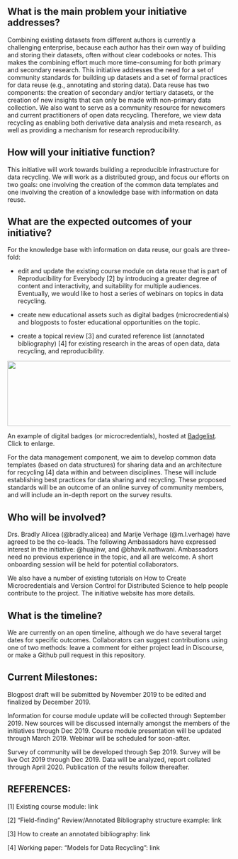 ## What is the main problem your initiative addresses?
Combining existing datasets from different authors is currently a challenging enterprise, because each author has their own way of building and storing their datasets, often without clear codebooks or notes. This makes the combining effort much more time-consuming for both primary and secondary research. This initiative addresses the need for a set of community standards for building up datasets and a set of formal practices for data reuse (e.g., annotating and storing data). Data reuse has two components: the creation of secondary and/or tertiary datasets, or the creation of new insights that can only be made with non-primary data collection.
We also want to serve as a community resource for newcomers and current practitioners of open data recycling. Therefore, we view data recycling as enabling both derivative data analysis  and meta research, as well as providing a mechanism for research reproducibility. 

## How will your initiative function?
This initiative will work towards building a reproducible infrastructure for data recycling. We will work as a distributed group, and focus our efforts on two goals: one involving the creation of the common data templates and one involving the creation of a knowledge base with information on data reuse. 
 
## What are the expected outcomes of your initiative?

For the knowledge base with information on data reuse, our goals are three-fold:
 
* edit and update the existing course module on data reuse that is part of Reproducibility for Everybody [2] by introducing a greater degree of content and interactivity, and suitability for multiple audiences. Eventually, we would like to host a series of  webinars on topics in data recycling. 
 
* create new educational assets such as digital badges (microcredentials) and blogposts to foster educational opportunities on the topic.

* create a topical review [3] and curated reference list (annotated bibliography) [4] for existing research in the areas of open data, data recycling, and reproducibility.

<p align="center">
  <img width="566" height="147" src="https://user-images.githubusercontent.com/38323286/58852056-923a8c80-865a-11e9-8b06-0a923589fdc7.png"><BR>
</p>
  
An example of digital badges (or microcredentials), hosted at [Badgelist](https://www.badgelist.com/). Click to enlarge.
 
For the data management component, we aim to develop common data templates (based on data structures) for sharing data and an architecture for recycling [4] data within and between disciplines. These will include establishing best practices for data sharing and recycling. These proposed standards will be an outcome of an online survey of community members, and will include an in-depth report on the survey results.

## Who will be involved?
Drs. Bradly Alicea (@bradly.alicea) and Marije Verhage (@m.l.verhage) have agreed to be the co-leads. The following Ambassadors have expressed interest in the initiative: @huajinw, and @bhavik.nathwani. Ambassadors need no previous experience in the topic, and all are welcome. A short onboarding session will be held for potential collaborators.
 
We also have a number of existing tutorials on How to Create Microcredentials and Version Control for Distributed Science to help people contribute to the project. The initiative website has more details.
 
## What is the timeline?
We are currently on an open timeline, although we do have several target dates for specific outcomes. Collaborators can suggest contributions using one of two methods: leave a comment for either project lead in Discourse, or make a Github pull request in this repository.
 
## Current Milestones:
Blogpost draft will be submitted by November 2019 to be edited and finalized by December 2019. 

Information for course module update will be collected through September 2019. New sources will be discussed internally amongst the members of the initiatives through Dec 2019. Course module presentation will be updated through March 2019. Webinar will be scheduled for soon-after. 

Survey of community will be developed through Sep 2019. Survey will be live Oct 2019 through Dec 2019. Data will be analyzed, report collated through April 2020. Publication of the results follow thereafter. 
 
 
## REFERENCES:
 
[1] Existing course module: link
 
[2] “Field-finding” Review/Annotated Bibliography structure example: link
 
[3] How to create an annotated bibliography: link
 
[4] Working paper: “Models for Data Recycling”: link
